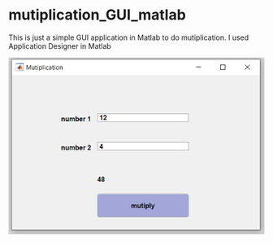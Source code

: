 # mutiplication_GUI_matlab
This is just a simple GUI application in Matlab to do mutiplication. I used Application Designer in Matlab

![mutiplication GUI matlab](matlab_gui.PNG)
